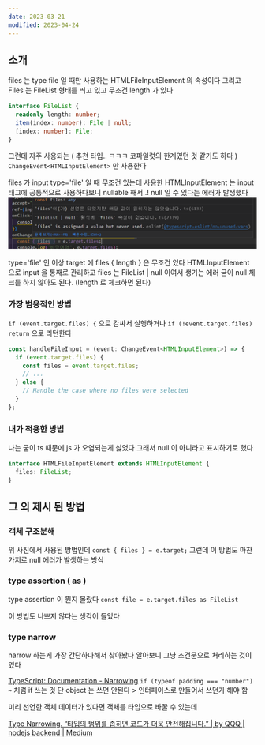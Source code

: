 ```yaml
---
date: 2023-03-21
modified: 2023-04-24
---
```


## 소개

files 는 type file 일 때만 사용하는 HTMLFileInputElement 의 속성이다
그리고 Files 는 FileList 형태를 띄고 있고 무조건 length 가 있다

```ts
interface FileList {
  readonly length: number;
  item(index: number): File | null;
  [index: number]: File;
}
```

그런데 자주 사용되는 ( 추천 타입.. ㅋㅋㅋ 코파일럿의 한계였던 것 같기도 하다 )
`ChangeEvent<HTMLInputElement>` 만 사용한다

files 가 input type='file' 일 때 무조건 있는데 사용한 HTMLInputElement 는 input 태그에 공통적으로 사용하다보니 nullable 해서..!
null 일 수 있다는 에러가 발생했다
![](file/01-input-files-nullable-problam.png)

type='file' 인 이상 target 에 files { length } 은 무조건 있다
HTMLInputElement 으로 input 을 통째로 관리하고 files 는 FileList | null 이여서 생기는 에러
굳이 null 체크를 하지 않아도 된다. (length 로 체크하면 된다)

### 가장 범용적인 방법

`if (event.target.files) {` 으로 감싸서 실행하거나
`if (!event.target.files) return` 으로 리턴한다

```ts
const handleFileInput = (event: ChangeEvent<HTMLInputElement>) => {
  if (event.target.files) {
    const files = event.target.files;
    // ...
  } else {
    // Handle the case where no files were selected
  }
};
```

### 내가 적용한 방법

나는 굳이 ts 때문에 js 가 오염되는게 싫었다
그래서 null 이 아니라고 표시하기로 했다

```ts
interface HTMLFileInputElement extends HTMLInputElement {
  files: FileList;
}
```

## 그 외 제시 된 방법

### 객체 구조분해

위 사진에서 사용된 방법인데
`const { files } = e.target;`
그런데 이 방법도 마찬가지로 null 에러가 발생하는 방식

### type assertion ( as )

type assertion 이 뭔지 몰랐다
`const file = e.target.files as FileList`

이 방법도 나쁘지 않다는 생각이 들었다

### type narrow

narrow 하는게 가장 간단하다해서 찾아봤다
알아보니 그냥 조건문으로 처리하는 것이였다

[TypeScript: Documentation - Narrowing](https://www.typescriptlang.org/docs/handbook/2/narrowing.html)
`if (typeof padding === "number") ~`
처럼 if 쓰는 것 단 object 는 쓰면 안된다 > 인터페이스로 만들어서 쓰던가 해야 함

미리 선언한 객체 데이터가 있다면
객체를 타입으로 바꿀 수 있는데

[Type Narrowing. “타입의 범위를 좁히면 코드가 더욱 안전해집니다.” | by QQQ | nodejs backend | Medium](https://medium.com/nodejs-server/type-narrowing-ts-f62fc28f413f)
